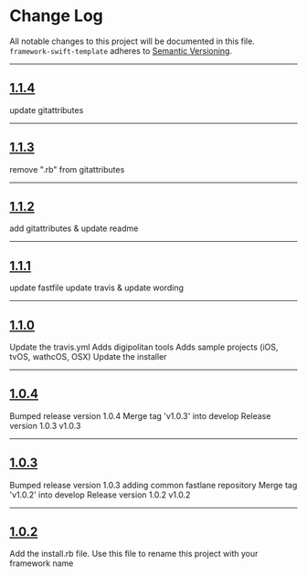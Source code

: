 # Change Log

All notable changes to this project will be documented in this file.
`framework-swift-template` adheres to [Semantic Versioning](http://semver.org/).

---

## [1.1.4](https://github.com/Digipolitan/framework-swift-template/releases/tag/v1.1.4)

update gitattributes

---

## [1.1.3](https://github.com/Digipolitan/framework-swift-template/releases/tag/v1.1.3)

remove ".rb" from gitattributes

---

## [1.1.2](https://github.com/Digipolitan/framework-swift-template/releases/tag/v1.1.2)

add gitattributes & update readme

---

## [1.1.1](https://github.com/Digipolitan/framework-swift-template/releases/tag/v1.1.1)

update fastfile
update travis & update wording

---

## [1.1.0](https://github.com/Digipolitan/framework-swift-template/releases/tag/v1.1.0)

Update the travis.yml
Adds digipolitan tools
Adds sample projects (iOS, tvOS, wathcOS, OSX)
Update the installer

---

## [1.0.4](https://github.com/Digipolitan/framework-swift-template/releases/tag/v1.0.4)

Bumped release version 1.0.4
Merge tag 'v1.0.3' into develop
Release version 1.0.3 v1.0.3

---

## [1.0.3](https://github.com/Digipolitan/framework-swift-template/releases/tag/v1.0.3)

Bumped release version 1.0.3
adding common fastlane repository
Merge tag 'v1.0.2' into develop
Release version 1.0.2 v1.0.2

---

## [1.0.2](https://github.com/Digipolitan/framework-swift-template/releases/tag/v1.0.2)

Add the install.rb file. Use this file to rename this project with your framework name

